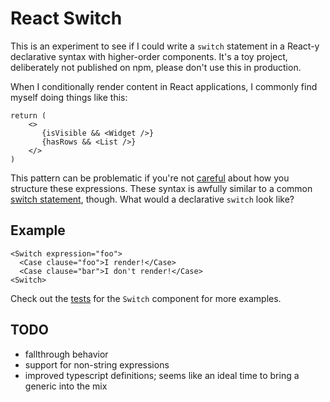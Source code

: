 # React Switch

This is an experiment to see if I could write a `switch` statement in a React-y declarative syntax with higher-order components. It's a toy project, deliberately not published on npm, please don't use this in production.

When I conditionally render content in React applications, I commonly find myself doing things like this:

```
return (
    <>
       {isVisible && <Widget />}
       {hasRows && <List />}
    </>
)
```

This pattern can be problematic if you're not [careful](https://kentcdodds.com/blog/use-ternaries-rather-than-and-and-in-jsx) about how you structure these expressions. These syntax is awfully similar to a common [switch statement](https://developer.mozilla.org/en-US/docs/Web/JavaScript/Reference/Statements/switch), though. What would a declarative `switch` look like?

## Example

```
<Switch expression="foo">
  <Case clause="foo">I render!</Case>
  <Case clause="bar">I don't render!</Case>
<Switch>
```

Check out the [tests](src/components/Switch/Switch.test.tsx) for the `Switch` component for more examples.

## TODO
- fallthrough behavior
- support for non-string expressions
- improved typescript definitions; seems like an ideal time to bring a generic into the mix
